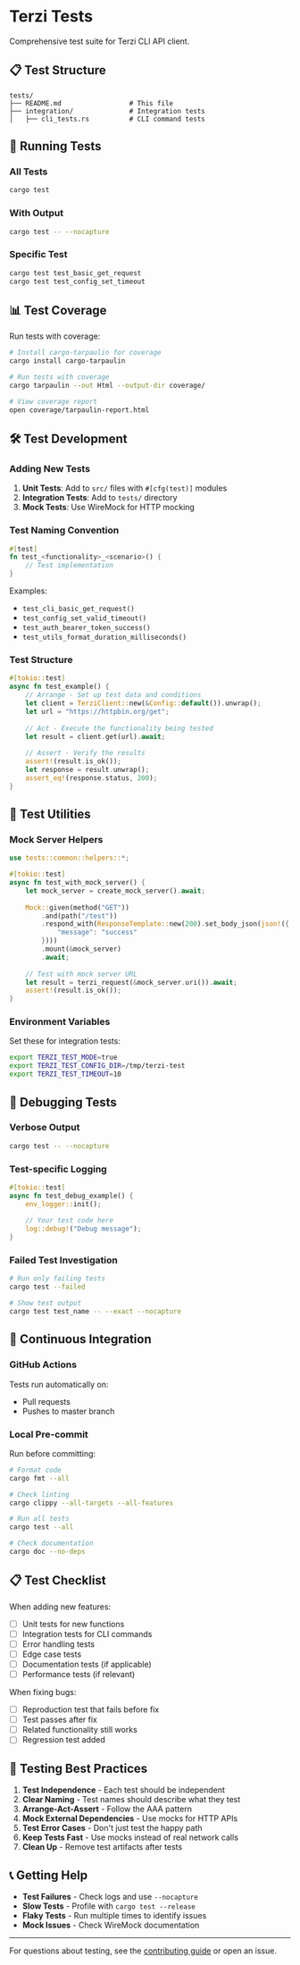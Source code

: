# Terzi Tests

Comprehensive test suite for Terzi CLI API client.

## 📋 Test Structure

```
tests/
├── README.md                 # This file
├── integration/              # Integration tests
│   ├── cli_tests.rs          # CLI command tests
```

## 🚀 Running Tests

### All Tests
```bash
cargo test
```

### With Output
```bash
cargo test -- --nocapture
```

### Specific Test
```bash
cargo test test_basic_get_request
cargo test test_config_set_timeout
```

## 📊 Test Coverage

Run tests with coverage:

```bash
# Install cargo-tarpaulin for coverage
cargo install cargo-tarpaulin

# Run tests with coverage
cargo tarpaulin --out Html --output-dir coverage/

# View coverage report
open coverage/tarpaulin-report.html
```

## 🛠️ Test Development

### Adding New Tests

1. **Unit Tests**: Add to `src/` files with `#[cfg(test)]` modules
2. **Integration Tests**: Add to `tests/` directory
3. **Mock Tests**: Use WireMock for HTTP mocking

### Test Naming Convention

```rust
#[test]
fn test_<functionality>_<scenario>() {
    // Test implementation
}
```

Examples:
- `test_cli_basic_get_request()`
- `test_config_set_valid_timeout()`
- `test_auth_bearer_token_success()`
- `test_utils_format_duration_milliseconds()`

### Test Structure

```rust
#[tokio::test]
async fn test_example() {
    // Arrange - Set up test data and conditions
    let client = TerziClient::new(&Config::default()).unwrap();
    let url = "https://httpbin.org/get";
    
    // Act - Execute the functionality being tested
    let result = client.get(url).await;
    
    // Assert - Verify the results
    assert!(result.is_ok());
    let response = result.unwrap();
    assert_eq!(response.status, 200);
}
```

## 🔧 Test Utilities

### Mock Server Helpers

```rust
use tests::common::helpers::*;

#[tokio::test]
async fn test_with_mock_server() {
    let mock_server = create_mock_server().await;
    
    Mock::given(method("GET"))
        .and(path("/test"))
        .respond_with(ResponseTemplate::new(200).set_body_json(json!({
            "message": "success"
        })))
        .mount(&mock_server)
        .await;
    
    // Test with mock server URL
    let result = terzi_request(&mock_server.uri()).await;
    assert!(result.is_ok());
}
```

### Environment Variables

Set these for integration tests:

```bash
export TERZI_TEST_MODE=true
export TERZI_TEST_CONFIG_DIR=/tmp/terzi-test
export TERZI_TEST_TIMEOUT=10
```

## 🐛 Debugging Tests

### Verbose Output
```bash
cargo test -- --nocapture
```

### Test-specific Logging
```rust
#[tokio::test]
async fn test_debug_example() {
    env_logger::init();
    
    // Your test code here
    log::debug!("Debug message");
}
```

### Failed Test Investigation
```bash
# Run only failing tests
cargo test --failed

# Show test output
cargo test test_name -- --exact --nocapture
```

## 🚦 Continuous Integration

### GitHub Actions

Tests run automatically on:
- Pull requests
- Pushes to master branch

### Local Pre-commit

Run before committing:

```bash
# Format code
cargo fmt --all

# Check linting
cargo clippy --all-targets --all-features

# Run all tests
cargo test --all

# Check documentation
cargo doc --no-deps
```

## 📋 Test Checklist

When adding new features:

- [ ] Unit tests for new functions
- [ ] Integration tests for CLI commands
- [ ] Error handling tests
- [ ] Edge case tests
- [ ] Documentation tests (if applicable)
- [ ] Performance tests (if relevant)

When fixing bugs:

- [ ] Reproduction test that fails before fix
- [ ] Test passes after fix
- [ ] Related functionality still works
- [ ] Regression test added

## 🎯 Testing Best Practices

1. **Test Independence** - Each test should be independent
2. **Clear Naming** - Test names should describe what they test
3. **Arrange-Act-Assert** - Follow the AAA pattern
4. **Mock External Dependencies** - Use mocks for HTTP APIs
5. **Test Error Cases** - Don't just test the happy path
6. **Keep Tests Fast** - Use mocks instead of real network calls
7. **Clean Up** - Remove test artifacts after tests

## 📞 Getting Help

- **Test Failures** - Check logs and use `--nocapture`
- **Slow Tests** - Profile with `cargo test --release`
- **Flaky Tests** - Run multiple times to identify issues
- **Mock Issues** - Check WireMock documentation

---

For questions about testing, see the [contributing guide](../docs/contributing.md) or open an issue. 
